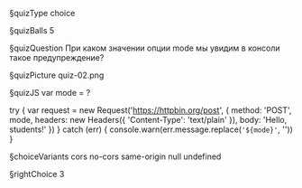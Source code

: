 §quizType
choice

§quizBalls
5

§quizQuestion
При каком значении опции mode мы увидим в консоли такое предупреждение?


§quizPicture
quiz-02.png



§quizJS
var mode = ?

try {
  var request = new Request('https://httpbin.org/post', {
    method: 'POST',
    mode,
    headers: new Headers({
      'Content-Type': 'text/plain'
    }),
    body: 'Hello, students!'
  })
} catch (err) {
  console.warn(err.message.replace(`'${mode}'`, ''))
}



§choiceVariants
cors
no-cors
same-origin
null
undefined



§rightChoice
3
